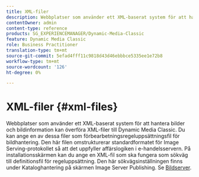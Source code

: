 ```yaml
---
title: XML-filer
description: Webbplatser som använder ett XML-baserat system för att hantera bilder och bildinformation kan överföra XML-filer till Dynamic Media Classic. Läs mer om XML-filer.
contentOwner: admin
content-type: reference
products: SG_EXPERIENCEMANAGER/Dynamic-Media-Classic
feature: Dynamic Media Classic
role: Business Practitioner
translation-type: tm+mt
source-git-commit: 5efad4fff11c9818d43d46ebbbce5335ee1e72b8
workflow-type: tm+mt
source-wordcount: '126'
ht-degree: 0%

---
```



# XML-filer {#xml-files}

Webbplatser som använder ett XML-baserat system för att hantera bilder och bildinformation kan överföra XML-filer till Dynamic Media Classic. Du kan ange en av dessa filer som förbearbetningsregeluppsättningsfil för bildhantering. Den här filen omstrukturerar standardformatet för Image Serving-protokollet så att det uppfyller affärslogiken i e-handelsservern. På installationsskärmen kan du ange en XML-fil som ska fungera som sökväg till definitionsfil för regeluppsättning. Den här sökvägsinställningen finns under Kataloghantering på skärmen Image Server Publishing. Se [Bildserver](publish-setup.md#image_server).
